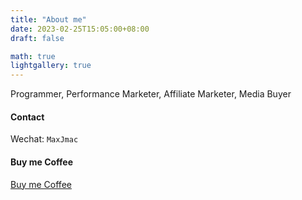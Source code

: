 ```yaml
---
title: "About me"
date: 2023-02-25T15:05:00+08:00
draft: false

math: true
lightgallery: true
---
```


Programmer, Performance Marketer, Affiliate Marketer, Media Buyer

#### Contact
Wechat: `MaxJmac`

#### Buy me Coffee
[Buy me Coffee](https://ko-fi.com/maxjmac)